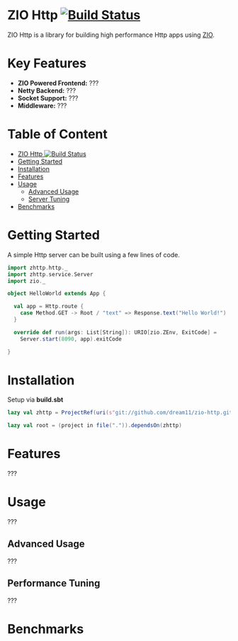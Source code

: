 # ZIO Http [![Build Status](https://travis-ci.com/dream11/zio-http.svg?branch=master)](https://travis-ci.com/dream11/zio-http)

ZIO Http is a library for building high performance Http apps using [ZIO].

[zio]: https://zio.dev

# Key Features

- **ZIO Powered Frontend:** ???
- **Netty Backend:** ???
- **Socket Support:** ???
- **Middleware:** ???

# Table of Content

- [ZIO Http ![Build Status](https://travis-ci.com/dream11/zio-http)](#zio-http-)
- [Getting Started](#getting-started)
- [Installation](#installation)
- [Features](#features)
- [Usage](#usage)
  - [Advanced Usage](#advanced-usage)
  - [Server Tuning](#server-tuning)
- [Benchmarks](#benchmarks)

# Getting Started

A simple Http server can be built using a few lines of code.

```scala
import zhttp.http._
import zhttp.service.Server
import zio._

object HelloWorld extends App {

  val app = Http.route {
    case Method.GET -> Root / "text" => Response.text("Hello World!")
  }

  override def run(args: List[String]): URIO[zio.ZEnv, ExitCode] =
    Server.start(8090, app).exitCode

}

```

# Installation

Setup via **build.sbt**

```scala
lazy val zhttp = ProjectRef(uri(s"git://github.com/dream11/zio-http.git"), "zhttp")

lazy val root = (project in file(".")).dependsOn(zhttp)
```

# Features

???

# Usage

???

## Advanced Usage

???

## Performance Tuning

???

# Benchmarks

